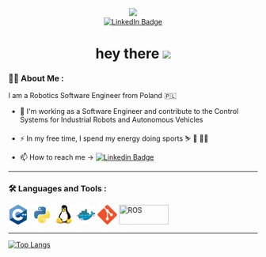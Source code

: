 <div id="header" align="center">
  <img src="https://media.giphy.com/media/U22HxRRRXQDHrRwxz7/giphy.gif" width="100"/>
</div>

<div id="badges" align="center">
  <a href="https://www.linkedin.com/in/pawelirzyk/">
    <img src="https://img.shields.io/badge/LinkedIn-blue?style=for-the-badge&logo=linkedin&logoColor=white" alt="LinkedIn Badge"/>
  </a>
</div>

<h1 align="center">
  hey there
  <img src="https://media.giphy.com/media/hvRJCLFzcasrR4ia7z/giphy.gif" width="30px"/>
</h1>

### :man_technologist: About Me :
I am a Robotics Software Engineer from Poland :poland:

- :telescope: I'm working as a Software Engineer and contribute to the Control Systems for Industrial Robots and Autonomous Vehicles

- :zap: In my free time, I spend my energy doing sports :skier: :bicyclist: :weight_lifting_man:

- :mailbox: How to reach me -> [![Linkedin Badge](https://img.shields.io/badge/-pawelirzyk-blue?style=flat&logo=Linkedin&logoColor=white)](https://www.linkedin.com/in/pawelirzyk/)

---

### :hammer_and_wrench: Languages and Tools :
<div>
  <img src="https://github.com/devicons/devicon/blob/master/icons/cplusplus/cplusplus-original.svg" title="C++" alt="C++" width="40" height="40"/>&nbsp;
  <img src="https://github.com/devicons/devicon/blob/master/icons/python/python-original.svg" title="Python" **alt="Python" width="40" height="40"/>
  <img src="https://github.com/devicons/devicon/blob/master/icons/linux/linux-original.svg" title="Linux" **alt="Linux" width="40" height="40"/>
  <img src="https://github.com/devicons/devicon/blob/master/icons/docker/docker-original.svg" title="Docker" **alt="Docker" width="40" height="40"/>
  <img src="https://github.com/devicons/devicon/blob/master/icons/git/git-original.svg" title="Git" **alt="Git" width="40" height="40"/>
  <img src="https://upload.wikimedia.org/wikipedia/commons/thumb/b/bb/Ros_logo.svg/1280px-Ros_logo.svg.png" title="ROS" **alt="ROS" width="100" height="40"/>
</div>

---

[![Top Langs](https://github-readme-stats.vercel.app/api/top-langs/?username=pawelir&layout=compact&theme=vision-friendly-dark)](https://github.com/anuraghazra/github-readme-stats)
